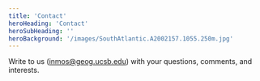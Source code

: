 ```yaml
---
title: 'Contact'
heroHeading: 'Contact'
heroSubHeading: ''
heroBackground: '/images/SouthAtlantic.A2002157.1055.250m.jpg'
---
```


Write to us (inmos@geog.ucsb.edu) with your questions, comments, and interests.

<!-- next step: make email as url -->

<!-- in the future, consider a web Contact Form similar to https://datawaveproject.github.io/contact/ -->
